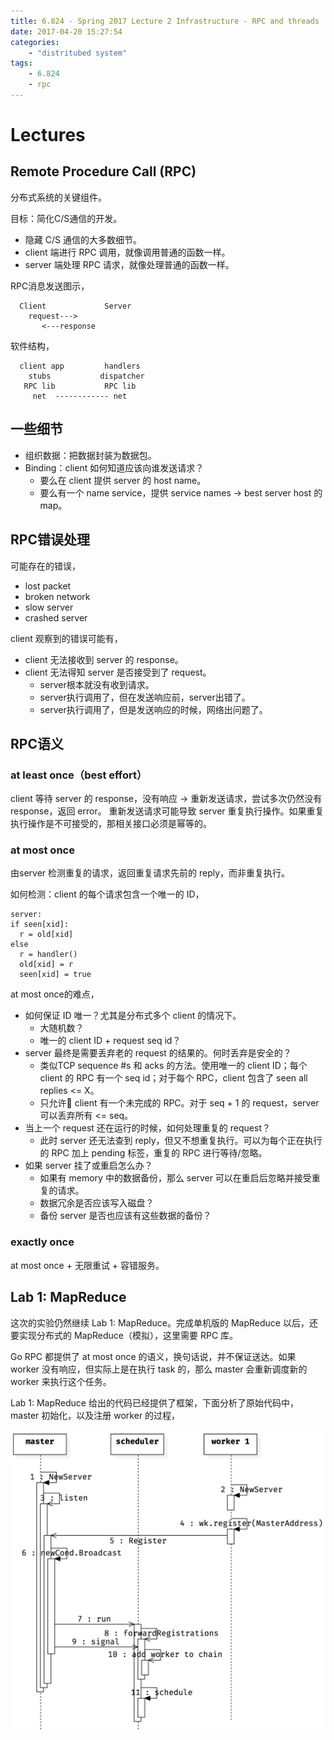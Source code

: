 ```yaml
---
title: 6.824 - Spring 2017 Lecture 2 Infrastructure - RPC and threads
date: 2017-04-20 15:27:54
categories:
    - "distritubed system"
tags:
    - 6.824
    - rpc
---
```


# Lectures
## Remote Procedure Call (RPC)
分布式系统的关键组件。

目标：简化C/S通信的开发。

* 隐藏 C/S 通信的大多数细节。
* client 端进行 RPC 调用，就像调用普通的函数一样。
* server 端处理 RPC 请求，就像处理普通的函数一样。

RPC消息发送图示，

```
  Client             Server
    request--->
       <---response
```

软件结构，

```
  client app         handlers
    stubs           dispatcher
   RPC lib           RPC lib
     net  ------------ net
```

## 一些细节
* 组织数据：把数据封装为数据包。
* Binding：client 如何知道应该向谁发送请求？
    * 要么在 client 提供 server 的 host name。
    * 要么有一个 name service，提供 service names -> best server host 的map。

## RPC错误处理
可能存在的错误，
* lost packet
* broken network
* slow server
* crashed server

client 观察到的错误可能有，
* client 无法接收到 server 的 response。
* client 无法得知 server 是否接受到了 request。
    * server根本就没有收到请求。
    * server执行调用了，但在发送响应前，server出错了。
    * server执行调用了，但是发送响应的时候，网络出问题了。

## RPC语义
### at least once（best effort）
client 等待 server 的 response，没有响应 -> 重新发送请求，尝试多次仍然没有 response，返回 error。
重新发送请求可能导致 server 重复执行操作。如果重复执行操作是不可接受的，那相关接口必须是幂等的。

### at most once
由server 检测重复的请求，返回重复请求先前的 reply，而非重复执行。

如何检测：client 的每个请求包含一个唯一的 ID，

```
server:
if seen[xid]:
  r = old[xid]
else
  r = handler()
  old[xid] = r
  seen[xid] = true
```

at most once的难点，
* 如何保证 ID 唯一？尤其是分布式多个 client 的情况下。
    * 大随机数？
    * 唯一的 client ID + request seq id？
* server 最终是需要丢弃老的 request 的结果的。何时丢弃是安全的？
    * 类似TCP sequence #s 和 acks 的方法。使用唯一的 client ID；每个 client 的 RPC 有一个 seq id；对于每个 RPC，client 包含了 seen all replies <= X。
    * 只允许 client 有一个未完成的 RPC。对于 seq + 1 的 request，server 可以丢弃所有 <= seq。
* 当上一个 request 还在运行的时候，如何处理重复的 request？
    * 此时 server 还无法查到 reply，但又不想重复执行。可以为每个正在执行的 RPC 加上 pending 标签，重复的 RPC 进行等待/忽略。
* 如果 server 挂了或重启怎么办？
    * 如果有 memory 中的数据备份，那么 server 可以在重启后忽略并接受重复的请求。
    * 数据冗余是否应该写入磁盘？
    * 备份 server 是否也应该有这些数据的备份？

### exactly once
at most once + 无限重试 + 容错服务。

## Lab 1: MapReduce
这次的实验仍然继续 Lab 1: MapReduce。完成单机版的 MapReduce 以后，还要实现分布式的 MapReduce（模拟），这里需要 RPC 库。

Go RPC 都提供了 at most once 的语义，换句话说，并不保证送达。如果 worker 没有响应，但实际上是在执行 task 的，那么 master 会重新调度新的 worker 来执行这个任务。

Lab 1: MapReduce 给出的代码已经提供了框架，下面分析了原始代码中，master 初始化，以及注册 worker 的过程，

![](/images/2017/mapreduce_registration.png)
